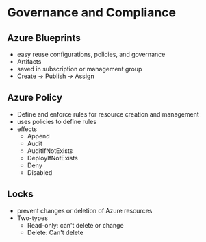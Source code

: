 # Governance and Compliance

## Azure Blueprints

- easy reuse configurations, policies, and governance
- Artifacts
- saved in subscription or management group
- Create -> Publish -> Assign

## Azure Policy

- Define and enforce rules for resource creation and management
- uses policies to define rules
- effects
  - Append
  - Audit
  - AuditIfNotExists
  - DeployIfNotExists
  - Deny
  - Disabled

## Locks

- prevent changes or deletion of Azure resources
- Two-types
  - Read-only: can't delete or change
  - Delete: Can't delete